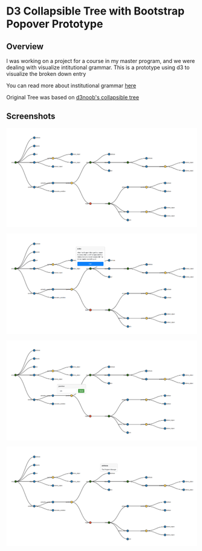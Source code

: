 # D3 Collapsible Tree with Bootstrap Popover Prototype

## Overview

I was working on a project for a course in my master program, and we were dealing with visualize intitutional grammar. This is a prototype using d3 to visualize the broken down entry

You can read more about institutional grammar [here](<https://papers.christopherfrantz.org/pdf/Frantz2013_Nested_ADICO.pdf>)

Original Tree was based on [d3noob's collapsible tree](<https://bl.ocks.org/d3noob/43a860bc0024792f8803bba8ca0d5ecd>)

## Screenshots

![Screenshot 1](/screenshots/Screenshot2.png)

![Screenshot 2](/screenshots/Screenshot1.png)

![Screenshot 3](/screenshots/Screenshot4.png)

![Screenshot 4](/screenshots/Screenshot3.png)
